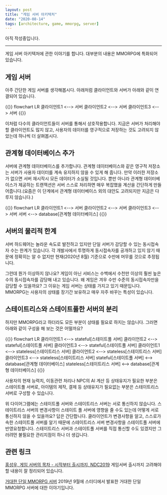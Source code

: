 ```yaml
---
layout: post
title: "게임 서버 아키텍처"
date: "2020-08-14"
tags: [architecture, game, mmorpg, server]
---
```


아직 작성중입니다.

---

게임 서버 아키텍처에 관한 이야기를 합니다. 대부분의 내용은 MMORPG에 특화되어 있습니다.

<!--more-->

## 게임 서버

아주 간단한 게임 서버를 생각해봅시다. 아래처럼 클라이언트와 서버가 아래와 같이 연결되어 있습니다.

{{<mermaid>}}
flowchart LR
    클라이언트1 <--> 서버
    클라이언트2 <--> 서버
    클라이언트3 <--> 서버
{{</mermaid>}}

이처럼 다수의 클라이언트들이 서버를 통해서 상호작용합니다. 지금은 서버가 처리해야 할 클라이언트도 많지 않고, 사용자의 데이터를 영구적으로 저장하는 것도 고려되지 않았는데 하나씩 더 살펴봅시다.

## 관계형 데이터베이스 추가

서버에 관계형 데이터베이스를 추가합니다. 관계형 데이터베이스와 같은 영구적 저장소는 서버가 사용자 데이터를 계속 유지하지 않을 수 있게 해 줍니다. 만약 이러한 저장소가 없으면 서버 재시작시 모든 데이터가 소실될 것입니다. 뿐만 아니라 관계형 데이터베이스가 제공하는 트랜잭션은 서버 스스로 처리하면 매우 복잡했을 계산을 간단하게 만들어줍니다.(요즘은 이 단계에서 관계형 데이터베이스 외의 대안도 고려되지만 지금은 다루지 않습니다.)

{{<mermaid>}}
flowchart LR
    클라이언트1 <--> 서버
    클라이언트2 <--> 서버
    클라이언트3 <--> 서버
    서버 <--> database[관계형 데이터베이스]
{{</mermaid>}}

## 서버의 물리적 한계

서버 하드웨어는 놀라운 속도로 발전하고 있지만 단일 서버가 감당할 수 있는 동시접속자 수는 한계가 있습니다. 각 개발사에서 투명하게 동시접속자를 공개하고 있지 않기 때문에 정확히는 알 수 없지만 현재(2020년 8월) 기준으로 수만에 머무를 것으로 추정됩니다.

그런데 뭔가 이상하지 않나요? 게임이 아닌 서비스는 수백에서 수천만 이상의 훨씬 높은 수의 동시접속자를 감당해 내고 있습니다. 왜 게임은 겨우 수만 수준의 동시접속자만을 감당할 수 있을까요? 그 이유는 게임 서버는 상태를 가지고 있기 때문입니다. MMORPG는 사용자의 상태를 장기간 보유하고 매우 자주 바꾸는 특성이 있습니다.

## 스테이트리스와 스테이트풀한 서버의 분리

하지만 MMORPG라고 하더라도 모든 부분이 상태를 필요로 하지는 않습니다. 그러면 아래와 같이 구성을 해 보는 것은 어떨까요?

{{<mermaid>}}
flowchart LR
    클라이언트1 <--> stateful[스테이트풀 서버]
    클라이언트2 <--> stateful[스테이트풀 서버]
    클라이언트3 <--> stateful[스테이트풀 서버]
    클라이언트1 <--> stateless[스테이트리스 서버]
    클라이언트2 <--> stateless[스테이트리스 서버]
    클라이언트3 <--> stateless[스테이트리스 서버]
    stateful[스테이트풀 서버] <--> database[관계형 데이터베이스]
    stateless[스테이트리스 서버] <--> database[관계형 데이터베이스]
{{</mermaid>}}

사용자의 현재 능력치, 이동관련 처리나 NPC의 AI 계산 등 상태유지가 필요한 부분은 스테이트풀 서버로, 아이템의 제작, 결제 등 상태유지가 필요없는 부분은 스테이트리스 서버로 구성할 수 있습니다.

위 다이어그램에는 스테이트풀 서버와 스테이트리스 서버는 서로 통신하지 않습니다. 스테이트리스 서버의 변경사항이 스테이트 풀 서버에 영향을 줄 수도 있는데 어떻게 서로 통신하지 않을 수 있을까요? 답은 간단합니다. 클라이언트가 변경사항을 알고, 스스로가 속한 스테이트풀 서버를 알기 때문에 스테이트리스 서버 변경사항을 스테이트풀 서버에 반영요청합니다. 스테이트리스 서버과 스테이트풀 서버를 직접 통신할 수도 있겠지만 그러려먼 불필요한 관리지점이 하나 더 생깁니다.

## 관련 링크

[홍성우, 게임 서버의 목차 - 시작부터 출시까지, NDC2019](https://www.slideshare.net/devcatpublications/ndc2019-142915563) 게임서버 출시까지 고려해야 할 내용이 잘 정리되어 있습니다.

[거대한 단일 MMORPG 서버](/huge-single-mmorpg-server) 2019년 9월에 스터디에서 발표한 거대한 단일 MMORPG 서버에 대한 이야기입니다.
